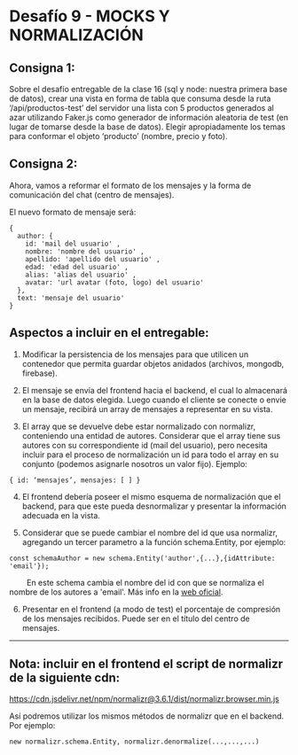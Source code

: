 # Desafío 9 - MOCKS Y NORMALIZACIÓN

## Consigna 1:

Sobre el desafío entregable de la clase 16 (sql y node: nuestra primera base de datos), crear una 
vista en forma de tabla que consuma desde la ruta ‘/api/productos-test’ del servidor una lista con 
5 productos generados al azar utilizando Faker.js como generador de información aleatoria de 
test (en lugar de tomarse desde la base de datos). Elegir apropiadamente los temas para 
conformar el objeto ‘producto’ (nombre, precio y foto).

## Consigna 2:
Ahora, vamos a reformar el formato de los mensajes y la forma de comunicación del chat (centro de mensajes).

El nuevo formato de mensaje será:

```
{
  author: {
    id: 'mail del usuario' ,
    nombre: 'nombre del usuario' ,
    apellido: 'apellido del usuario' ,
    edad: 'edad del usuario' ,
    alias: 'alias del usuario' ,
    avatar: 'url avatar (foto, logo) del usuario'
  },
  text: 'mensaje del usuario'
}
```

## Aspectos a incluir en el entregable:

1. Modificar la persistencia de los mensajes para que utilicen un contenedor que permita guardar objetos anidados (archivos, mongodb, firebase).

2. El mensaje se envía del frontend hacia el backend, el cual lo almacenará en la base de datos elegida. Luego cuando el cliente se conecte o envie un mensaje, recibirá un array de mensajes a representar en su vista. 

3. El array que se devuelve debe estar normalizado con normalizr, conteniendo una entidad de autores. Considerar que el array tiene sus autores con su correspondiente id (mail del usuario), pero necesita incluir para el proceso de normalización un id para todo el array en su conjunto (podemos asignarle nosotros un valor fijo).
Ejemplo: 
```
{ id: ‘mensajes’, mensajes: [ ] }
```

4. El frontend debería poseer el mismo esquema de normalización que el backend, para que este pueda desnormalizar y presentar la información adecuada en la vista.

5. Considerar que se puede cambiar el nombre del id que usa normalizr, agregando un tercer parametro a la función schema.Entity, por ejemplo:

```
const schemaAuthor = new schema.Entity('author',{...},{idAttribute: 'email'});
```
&nbsp;&nbsp;&nbsp;&nbsp;&nbsp;&nbsp;&nbsp; En este schema cambia el nombre del id con que se normaliza el nombre de los autores a 'email'. Más info en la [web oficial](https://github.com/paularmstrong/normalizr/blob/master/docs/api.md). 

6. Presentar en el frontend (a modo de test) el porcentaje de compresión de los mensajes recibidos. Puede ser en el título del centro de mensajes.

* * *

## Nota: incluir en el frontend el script de normalizr de la siguiente cdn: 
https://cdn.jsdelivr.net/npm/normalizr@3.6.1/dist/normalizr.browser.min.js

Así podremos utilizar los mismos métodos de normalizr que en el backend. Por ejemplo: 
```
new normalizr.schema.Entity, normalizr.denormalize(...,...,...)
```